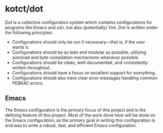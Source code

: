 # kotct/dot

Dot is a collective configuration system which contains configurations for programs like Emacs and zsh, but also (potentially) Vim.
Dot is written under the following principles:

* Configurations should only be run if necessary&mdash;that is, if the *user* wants it.
* Configurations should be as lean and modular as possible, utilizing autoload and byte compilation mechanisms whenever possible.
* Configurations should be clean, well-documented, and consistently written throughout.
* Configurations should have a focus on excellent support for everything.
* Configurations should also have clear error messages handling common PEBKAC errors.

## Emacs

The Emacs configuration is the primary focus of this project and is the defining feature of this project.
Most of the work done here will be done on the Emacs configuration, as the primary goal in writing this configuration is and was to write a robust, fast, and efficient Emacs configuration.
